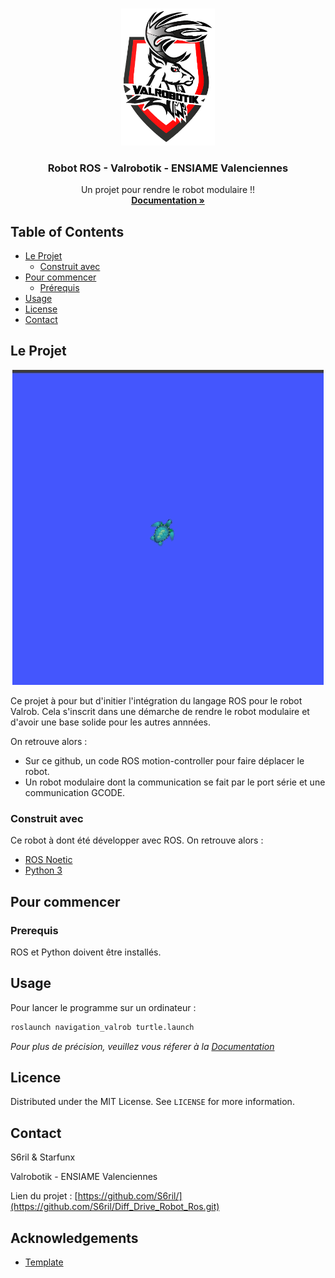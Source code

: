 
<!-- PROJECT LOGO -->
<br />
<p align="center">
  <a href="https://github.com/S6ril/Diff_Drive_Robot_Ros/blob/master/images/logo_valrob.PNG">
    <img src="images/logo_valrob.PNG" alt="Logo" width="150" >
  </a>

  <h3 align="center">Robot ROS - Valrobotik - ENSIAME Valenciennes </h3>

  <p align="center">
    Un projet pour rendre le robot modulaire !!
    <br />
    <a href="https://robot-ros-valrob.readthedocs.io/fr/latest/index.html"><strong>Documentation »</strong></a>
    <br />
  </p>
</p>



<!-- TABLE OF CONTENTS -->
## Table of Contents

* [Le Projet](#projet)
  * [Construit avec](#construit)
* [Pour commencer](#commencer)
  * [Prérequis](#prerequis)
* [Usage](#usage)
* [License](#license)
* [Contact](#contact)



<!-- ABOUT THE PROJECT -->
## Le Projet

<p align="center">
 <a href="https://github.com/S6ril/Diff_Drive_Robot_Ros/blob/master/images/tortue_exemple.gif">
    <img src="images/tortue_exemple.gif" alt="Gif" >
  </a>
</p>

Ce projet à pour but d'initier l'intégration du langage ROS pour le robot Valrob. Cela s'inscrit dans une démarche de rendre le robot modulaire et d'avoir une base solide pour les autres annnées.

On retrouve alors :
* Sur ce github, un code ROS motion-controller pour faire déplacer le robot.
* Un robot modulaire dont la communication se fait par le port série et une communication GCODE.


### Construit avec
Ce robot à dont été développer avec ROS. On retrouve alors :
* [ROS Noetic](https://www.ros.org/)
* [Python 3](https://www.python.org/)



<!-- GETTING STARTED -->
## Pour commencer

### Prerequis

ROS et Python doivent être installés.


<!-- USAGE EXAMPLES -->
## Usage

Pour lancer le programme sur un ordinateur :
```bash
roslaunch navigation_valrob turtle.launch 
```

_Pour plus de précision, veuillez vous réferer à la [Documentation](https://valrobotik.github.io/Documentation2020/)_




<!-- LICENSE -->
## Licence

Distributed under the MIT License. See `LICENSE` for more information.



<!-- CONTACT -->
## Contact

S6ril & Starfunx

Valrobotik - ENSIAME Valenciennes

Lien du projet : [https://github.com/S6ril/](https://github.com/S6ril/Diff_Drive_Robot_Ros.git)



<!-- ACKNOWLEDGEMENTS -->
## Acknowledgements
* [Template](https://github.com/othneildrew/Best-README-Template)



